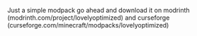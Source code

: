 Just a simple modpack go ahead and download it on modrinth (modrinth.com/project/lovelyoptimized) and curseforge (curseforge.com/minecraft/modpacks/lovelyoptimized)
